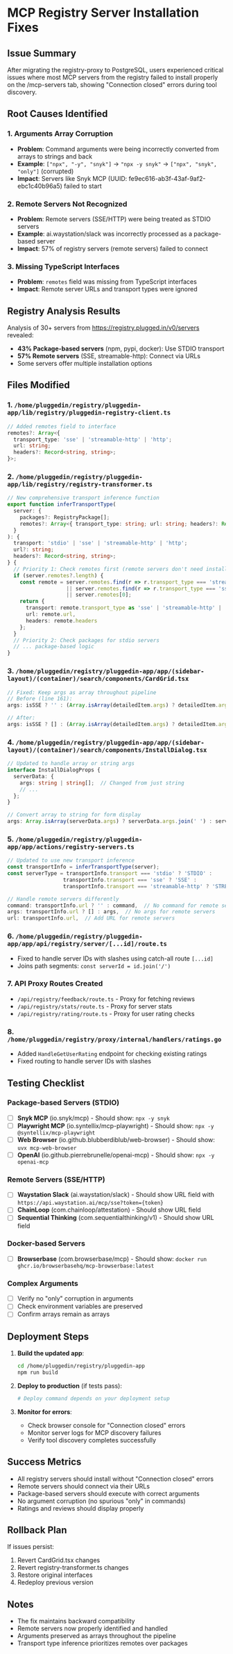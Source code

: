 # MCP Registry Server Installation Fixes

## Issue Summary
After migrating the registry-proxy to PostgreSQL, users experienced critical issues where most MCP servers from the registry failed to install properly on the /mcp-servers tab, showing "Connection closed" errors during tool discovery.

## Root Causes Identified

### 1. **Arguments Array Corruption**
- **Problem**: Command arguments were being incorrectly converted from arrays to strings and back
- **Example**: `["npx", "-y", "snyk"]` → `"npx -y snyk"` → `["npx", "snyk", "only"]` (corrupted)
- **Impact**: Servers like Snyk MCP (UUID: fe9ec616-ab3f-43af-9af2-ebc1c40b96a5) failed to start

### 2. **Remote Servers Not Recognized**
- **Problem**: Remote servers (SSE/HTTP) were being treated as STDIO servers
- **Example**: ai.waystation/slack was incorrectly processed as a package-based server
- **Impact**: 57% of registry servers (remote servers) failed to connect

### 3. **Missing TypeScript Interfaces**
- **Problem**: `remotes` field was missing from TypeScript interfaces
- **Impact**: Remote server URLs and transport types were ignored

## Registry Analysis Results
Analysis of 30+ servers from https://registry.plugged.in/v0/servers revealed:
- **43% Package-based servers** (npm, pypi, docker): Use STDIO transport
- **57% Remote servers** (SSE, streamable-http): Connect via URLs
- Some servers offer multiple installation options

## Files Modified

### 1. `/home/pluggedin/registry/pluggedin-app/lib/registry/pluggedin-registry-client.ts`
```typescript
// Added remotes field to interface
remotes?: Array<{
  transport_type: 'sse' | 'streamable-http' | 'http';
  url: string;
  headers?: Record<string, string>;
}>;
```

### 2. `/home/pluggedin/registry/pluggedin-app/lib/registry/registry-transformer.ts`
```typescript
// New comprehensive transport inference function
export function inferTransportType(
  server: {
    packages?: RegistryPackage[];
    remotes?: Array<{ transport_type: string; url: string; headers?: Record<string, string> }>
  }
): {
  transport: 'stdio' | 'sse' | 'streamable-http' | 'http';
  url?: string;
  headers?: Record<string, string>;
} {
  // Priority 1: Check remotes first (remote servers don't need installation)
  if (server.remotes?.length) {
    const remote = server.remotes.find(r => r.transport_type === 'streamable-http')
                   || server.remotes.find(r => r.transport_type === 'sse')
                   || server.remotes[0];
    return {
      transport: remote.transport_type as 'sse' | 'streamable-http' | 'http',
      url: remote.url,
      headers: remote.headers
    };
  }
  // Priority 2: Check packages for stdio servers
  // ... package-based logic
}
```

### 3. `/home/pluggedin/registry/pluggedin-app/app/(sidebar-layout)/(container)/search/components/CardGrid.tsx`
```typescript
// Fixed: Keep args as array throughout pipeline
// Before (line 161):
args: isSSE ? '' : (Array.isArray(detailedItem.args) ? detailedItem.args.join(' ') : '') || '',

// After:
args: isSSE ? [] : (Array.isArray(detailedItem.args) ? detailedItem.args : []) || [],
```

### 4. `/home/pluggedin/registry/pluggedin-app/app/(sidebar-layout)/(container)/search/components/InstallDialog.tsx`
```typescript
// Updated to handle array or string args
interface InstallDialogProps {
  serverData: {
    args: string | string[];  // Changed from just string
    // ...
  };
}

// Convert array to string for form display
args: Array.isArray(serverData.args) ? serverData.args.join(' ') : serverData.args,
```

### 5. `/home/pluggedin/registry/pluggedin-app/app/actions/registry-servers.ts`
```typescript
// Updated to use new transport inference
const transportInfo = inferTransportType(server);
const serverType = transportInfo.transport === 'stdio' ? 'STDIO' :
                  transportInfo.transport === 'sse' ? 'SSE' :
                  transportInfo.transport === 'streamable-http' ? 'STREAMABLE_HTTP' : 'HTTP';

// Handle remote servers differently
command: transportInfo.url ? '' : command,  // No command for remote servers
args: transportInfo.url ? [] : args,  // No args for remote servers
url: transportInfo.url,  // Add URL for remote servers
```

### 6. `/home/pluggedin/registry/pluggedin-app/app/api/registry/server/[...id]/route.ts`
- Fixed to handle server IDs with slashes using catch-all route `[...id]`
- Joins path segments: `const serverId = id.join('/')`

### 7. API Proxy Routes Created
- `/api/registry/feedback/route.ts` - Proxy for fetching reviews
- `/api/registry/stats/route.ts` - Proxy for server stats
- `/api/registry/rating/route.ts` - Proxy for user rating checks

### 8. `/home/pluggedin/registry/proxy/internal/handlers/ratings.go`
- Added `HandleGetUserRating` endpoint for checking existing ratings
- Fixed routing to handle server IDs with slashes

## Testing Checklist

### Package-based Servers (STDIO)
- [ ] **Snyk MCP** (io.snyk/mcp) - Should show: `npx -y snyk`
- [ ] **Playwright MCP** (io.syntellix/mcp-playwright) - Should show: `npx -y @syntellix/mcp-playwright`
- [ ] **Web Browser** (io.github.blubberdiblub/web-browser) - Should show: `uvx mcp-web-browser`
- [ ] **OpenAI** (io.github.pierrebrunelle/openai-mcp) - Should show: `npx -y openai-mcp`

### Remote Servers (SSE/HTTP)
- [ ] **Waystation Slack** (ai.waystation/slack) - Should show URL field with `https://api.waystation.ai/mcp/sse?token={token}`
- [ ] **ChainLoop** (com.chainloop/attestation) - Should show URL field
- [ ] **Sequential Thinking** (com.sequentialthinking/v1) - Should show URL field

### Docker-based Servers
- [ ] **Browserbase** (com.browserbase/mcp) - Should show: `docker run ghcr.io/browserbasehq/mcp-browserbase:latest`

### Complex Arguments
- [ ] Verify no "only" corruption in arguments
- [ ] Check environment variables are preserved
- [ ] Confirm arrays remain as arrays

## Deployment Steps

1. **Build the updated app**:
   ```bash
   cd /home/pluggedin/registry/pluggedin-app
   npm run build
   ```

2. **Deploy to production** (if tests pass):
   ```bash
   # Deploy command depends on your deployment setup
   ```

3. **Monitor for errors**:
   - Check browser console for "Connection closed" errors
   - Monitor server logs for MCP discovery failures
   - Verify tool discovery completes successfully

## Success Metrics
- All registry servers should install without "Connection closed" errors
- Remote servers should connect via their URLs
- Package-based servers should execute with correct arguments
- No argument corruption (no spurious "only" in commands)
- Ratings and reviews should display properly

## Rollback Plan
If issues persist:
1. Revert CardGrid.tsx changes
2. Revert registry-transformer.ts changes
3. Restore original interfaces
4. Redeploy previous version

## Notes
- The fix maintains backward compatibility
- Remote servers now properly identified and handled
- Arguments preserved as arrays throughout the pipeline
- Transport type inference prioritizes remotes over packages